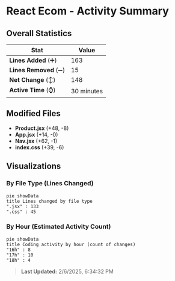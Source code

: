 # React Ecom - Activity Summary 

## Overall Statistics

| Stat                   | Value                                                             |
| ---------------------- | ----------------------------------------------------------------- |
| **Lines Added** (➕)   | 163                                          |
| **Lines Removed** (➖) | 15                                        |
| **Net Change** (↕)    | 148                |
| **Active Time** (⌚)   | 30 minutes |


## Modified Files
- **Product.jsx** (+48, -8)
- **App.jsx** (+14, -0)
- **Nav.jsx** (+62, -1)
- **index.css** (+39, -6)

## Visualizations

### By File Type (Lines Changed)

```mermaid
pie showData
title Lines changed by file type
".jsx" : 133
".css" : 45
```

### By Hour (Estimated Activity Count)

```mermaid
pie showData
title Coding activity by hour (count of changes)
"16h" : 8
"17h" : 10
"18h" : 4
```


> **Last Updated:** 2/6/2025, 6:34:32 PM